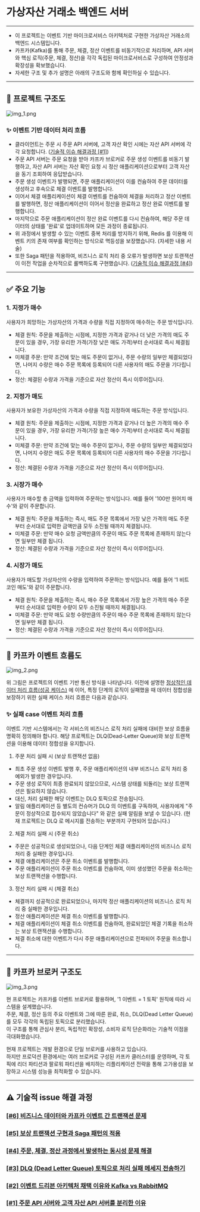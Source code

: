 # 가상자산 거래소 백엔드 서버

---
- 이 프로젝트는 이벤트 기반 마이크로서비스 아키텍처로 구현한 가상자산 거래소의 백엔드 시스템입니다. <br>
- 카프카(Kafka)를 통해 주문, 체결, 정산 이벤트를 비동기적으로 처리하며, API 서버와 핵심 로직(주문, 체결, 정산)을 
각각 독립된 마이크로서비스로 구성하여 안정성과 확장성을 확보했습니다. <br>
- 자세한 구조 및 추가 설명은 아래의 구조도와 함께 확인하실 수 있습니다.

--- 

## 📝 프로젝트 구조도
![img_1.png](img_1.png)

<a id="success_case"></a>
### ✨ 이벤트 기반 데이터 처리 흐름
- 클라이언트는 주문 시 주문 API 서버에, 고객 자산 확인 시에는 자산 API 서버에 각각 요청합니다. ([기술적 이슈 해결과정 [#1]](#issue_case))
- 주문 API 서버는 주문 요청을 받아 카프카 브로커로 주문 생성 이벤트를 비동기 발행하고, 자산 API 서버는 자산 확인 
요청 시 정산 애플리케이션으로부터 고객 자산을 동기 조회하여 응답받습니다.
- 주문 생성 이벤트가 발행되면, 주문 애플리케이션이 이를 컨슘하여 주문 데이터를 생성하고 후속으로 체결 이벤트를 발행합니다.
- 이어서 체결 애플리케이션이 체결 이벤트를 컨슘하여 체결을 처리하고 정산 이벤트를 발행하면, 정산 애플리케이션이 이어서 
정산을 완료하고 정산 완료 이벤트를 발행합니다.
- 마지막으로 주문 애플리케이션이 정산 완료 이벤트를 다시 컨슘하여, 해당 주문 데이터의 상태를 '완료'로 업데이트하며 
모든 과정이 종료됩니다.
- 위 과정에서 발생할 수 있는 이벤트 중복 처리를 방지하기 위해, Redis 를 이용해 이벤트 키의 존재 여부를 확인하는 
방식으로 멱등성을 보장했습니다. (자세한 내용 서술)
- 또한 Saga 패턴을 적용하여, 비즈니스 로직 처리 중 오류가 발생하면 보상 트랜잭션이 이전 작업을 순차적으로 롤백하도록 
구현했습니다. ([기술적 이슈 해결과정 [#4]](#issue_case))

--- 

## ✅ 주요 기능
### 1. 지정가 매수
사용자가 희망하는 가상자산의 가격과 수량을 직접 지정하여 매수하는 주문 방식입니다.
- 체결 원칙: 주문을 제출하는 시점에, 지정한 가격과 같거나 더 낮은 가격의 매도 주문이 있을 경우, 
가장 유리한 가격(가장 낮은 매도 가격)부터 순서대로 즉시 체결됩니다.
- 미체결 주문: 만약 조건에 맞는 매도 주문이 없거나, 주문 수량의 일부만 체결되었다면, 나머지 수량은
매수 주문 목록에 등록되어 다른 사용자의 매도 주문을 기다립니다.
- 정산: 체결된 수량과 가격을 기준으로 자산 정산이 즉시 이루어집니다.

### 2. 지정가 매도
사용자가 보유한 가상자산의 가격과 수량을 직접 지정하여 매도하는 주문 방식입니다.
- 체결 원칙: 주문을 제출하는 시점에, 지정한 가격과 같거나 더 높은 가격의 매수 주문이 있을 경우, 
가장 유리한 가격(가장 높은 매수 가격)부터 순서대로 즉시 체결됩니다.
- 미체결 주문: 만약 조건에 맞는 매수 주문이 없거나, 주문 수량의 일부만 체결되었다면, 나머지 수량은
매도 주문 목록에 등록되어 다른 사용자의 매수 주문을 기다립니다.
- 정산: 체결된 수량과 가격을 기준으로 자산 정산이 즉시 이루어집니다.

### 3. 시장가 매수
사용자가 매수할 총 금액을 입력하여 주문하는 방식입니다. 예를 들어 '100만 원어치 매수'와 같이 주문합니다.
- 체결 원칙: 주문을 제출하는 즉시, 매도 주문 목록에서 가장 낮은 가격의 매도 주문부터 순서대로 입력한 
금액만큼 모두 소진될 때까지 체결됩니다.
- 미체결 주문: 만약 매수 요청 금액만큼의 주문이 매도 주문 목록에 존재하지 않는다면 일부만 체결 됩니다.
- 정산: 체결된 수량과 가격을 기준으로 자산 정산이 즉시 이루어집니다.

### 4. 시장가 매도
사용자가 매도할 가상자산의 수량을 입력하여 주문하는 방식입니다. 예를 들어 '1 비트코인 매도'와 같이 주문합니다.
- 체결 원칙: 주문을 제출하는 즉시, 매수 주문 목록에서 가장 높은 가격의 매수 주문부터 순서대로 입력한 수량이
모두 소진될 때까지 체결됩니다.
- 미체결 주문: 만약 매도 요청 수량만큼의 주문이 매수 주문 목록에 존재하지 않는다면 일부만 체결 됩니다.
- 정산: 체결된 수량과 가격을 기준으로 자산 정산이 즉시 이루어집니다.

---

## 📝 카프카 이벤트 흐름도
![img_2.png](img_2.png)
<br>

위 그림은 프로젝트의 이벤트 기반 통신 방식을 나타냅니다. 이전에 설명한 [정상적인 데이터 처리 흐름(성공 케이스)](#success_case)
에 이어, 특정 단계의 로직이 실패했을 때 데이터 정합성을 보장하기 위한 실패 케이스 처리 흐름은 다음과 같습니다.

### ✨ 실패 case 이벤트 처리 흐름
이벤트 기반 시스템에서는 각 서비스의 비즈니스 로직 처리 실패에 대비한 보상 흐름을 명확히 정의해야 합니다. 해당 프로젝트는 
DLQ(Dead-Letter Queue)와 보상 트랜잭션을 이용해 데이터 정합성을 유지합니다.

1. 주문 처리 실패 시 (보상 트랜잭션 없음)
- 최초 주문 생성 이벤트 발행 후, 주문 애플리케이션의 내부 비즈니스 로직 처리 중 예외가 발생한 경우입니다.
- 주문 생성 로직이 최종 완료되지 않았으므로, 시스템 상태를 되돌리는 보상 트랜잭션은 필요하지 않습니다.
- 대신, 처리 실패한 해당 이벤트는 DLQ 토픽으로 전송됩니다.
- 알림 애플리케이션 등 별도의 컨슈머가 DLQ 의 이벤트를 구독하여, 사용자에게 "주문이 정상적으로 접수되지 않았습니다"
와 같은 실패 알림을 보낼 수 있습니다. (현재 프로젝트는 DLQ 로 메시지를 전송하는 부분까지 구현되어 있습니다.)

2. 체결 처리 실패 시 (주문 취소)
- 주문은 성공적으로 생성되었으나, 다음 단계인 체결 애플리케이션의 비즈니스 로직 처리 중 실패한 경우입니다.
- 체결 애플리케이션은 주문 취소 이벤트를 발행합니다.
- 주문 애플리케이션이 주문 취소 이벤트를 컨슘하여, 이미 생성했던 주문을 취소하는 보상 트랜잭션을 수행합니다.

3. 정산 처리 실패 시 (체결 취소)
- 체결까지 성공적으로 완료되었으나, 마지막 정산 애플리케이션의 비즈니스 로직 처리 중 실패한 경우입니다.
- 정산 애플리케이션은 체결 취소 이벤트를 발행합니다.
- 체결 애플리케이션이 체결 취소 이벤트를 컨슘하여, 완료되었던 체결 기록을 취소하는 보상 트랜잭션을 수행합니다.
- 체결 취소에 대한 이벤트가 다시 주문 애플리케이션으로 전파되어 주문을 취소합니다.

---

## 📝 카프카 브로커 구조도
![img_3.png](img_3.png)
<br>

현 프로젝트는 카프카를 이벤트 브로커로 활용하며, '1 이벤트 = 1 토픽' 원칙에 따라 시스템을 설계했습니다. <br>
주문, 체결, 정산 등의 주요 이벤트와 그에 따른 완료, 취소, DLQ(Dead Letter Queue)를 모두 각각의 독립된 토픽으로 
분리했습니다. <br>
이 구조를 통해 관심사 분리, 독립적인 확장성, 소비자 로직 단순화라는 기술적 이점을 극대화했습니다.
<br>

현재 프로젝트는 개발 환경으로 단일 브로커를 사용하고 있습니다. <br>
하지만 프로덕션 환경에서는 여러 브로커로 구성된 카프카 클러스터를 운영하며, 각 토픽에 리더 파티션과 팔로워 파티션을
배치하는 리플리케이션 전략을 통해 고가용성을 보장하고 시스템 성능을 최적화할 수 있습니다.

---

<a id="issue_case"></a>
## ⚠️ 기술적 issue 해결 과정
### [[#6] 비즈니스 데이터와 카프카 이벤트 간 트랜잭션 문제](docs/transaction.md)
### [[#5] 보상 트랜잭션 구현과 Saga 패턴의 적용](docs/saga-pattern.md)
### [[#4] 주문, 체결, 정산 과정에서 발생하는 동시성 문제 해결](docs/lock.md)
### [[#3] DLQ (Dead Letter Queue) 토픽으로 처리 실패 메세지 전송하기](docs/dlq.md)
### [[#2] 이벤트 드리븐 아키텍처 채택 이유와 Kafka vs RabbitMQ](docs/event-driven.md)
### [[#1] 주문 API 서버와 고객 자산 API 서버를 분리한 이유](docs/api-application.md)













